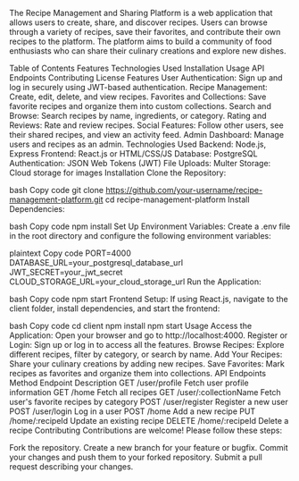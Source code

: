 The Recipe Management and Sharing Platform is a web application that allows users to create, share, and discover recipes. Users can browse through a variety of recipes, save their favorites, and contribute their own recipes to the platform. The platform aims to build a community of food enthusiasts who can share their culinary creations and explore new dishes.

Table of Contents
Features
Technologies Used
Installation
Usage
API Endpoints
Contributing
License
Features
User Authentication: Sign up and log in securely using JWT-based authentication.
Recipe Management: Create, edit, delete, and view recipes.
Favorites and Collections: Save favorite recipes and organize them into custom collections.
Search and Browse: Search recipes by name, ingredients, or category.
Rating and Reviews: Rate and review recipes.
Social Features: Follow other users, see their shared recipes, and view an activity feed.
Admin Dashboard: Manage users and recipes as an admin.
Technologies Used
Backend: Node.js, Express
Frontend: React.js or HTML/CSS/JS
Database: PostgreSQL
Authentication: JSON Web Tokens (JWT)
File Uploads: Multer
Storage: Cloud storage for images
Installation
Clone the Repository:

bash
Copy code
git clone https://github.com/your-username/recipe-management-platform.git
cd recipe-management-platform
Install Dependencies:

bash
Copy code
npm install
Set Up Environment Variables: Create a .env file in the root directory and configure the following environment variables:

plaintext
Copy code
PORT=4000
DATABASE_URL=your_postgresql_database_url
JWT_SECRET=your_jwt_secret
CLOUD_STORAGE_URL=your_cloud_storage_url
Run the Application:

bash
Copy code
npm start
Frontend Setup: If using React.js, navigate to the client folder, install dependencies, and start the frontend:

bash
Copy code
cd client
npm install
npm start
Usage
Access the Application: Open your browser and go to http://localhost:4000.
Register or Login: Sign up or log in to access all the features.
Browse Recipes: Explore different recipes, filter by category, or search by name.
Add Your Recipes: Share your culinary creations by adding new recipes.
Save Favorites: Mark recipes as favorites and organize them into collections.
API Endpoints
Method	Endpoint	Description
GET	/user/profile	Fetch user profile information
GET	/home	Fetch all recipes
GET	/user/:collectionName	Fetch user's favorite recipes by category
POST	/user/register	Register a new user
POST	/user/login	Log in a user
POST	/home	Add a new recipe
PUT	/home/:recipeId	Update an existing recipe
DELETE	/home/:recipeId	Delete a recipe
Contributing
Contributions are welcome! Please follow these steps:

Fork the repository.
Create a new branch for your feature or bugfix.
Commit your changes and push them to your forked repository.
Submit a pull request describing your changes.
